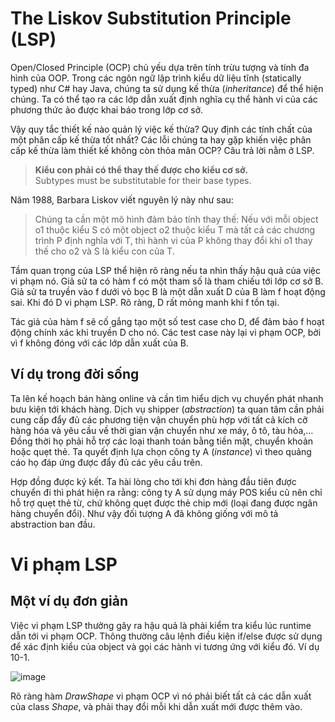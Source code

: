 # The Liskov Substitution Principle (LSP)

Open/Closed Principle (OCP) chủ yếu dựa trên tính trừu tượng và tính đa hình của OOP. Trong các ngôn ngữ lập trình kiểu dữ liệu tĩnh (statically typed) như C# hay Java, chúng ta sử dụng kế thừa (*inheritance*) để thể hiện chúng. Ta có thể tạo ra các lớp dẫn xuất định nghĩa cụ thể hành vi của các phương thức ảo được khai báo trong lớp cơ sở.

Vậy quy tắc thiết kế nào quản lý việc kế thừa? Quy định các tính chất của một phân cấp kế thừa tốt nhất? Các lỗi chúng ta hay gặp khiến việc phân cấp kế thừa làm thiết kế không còn thỏa mãn OCP?
Câu trả lời nằm ở LSP.

> **Kiểu con phải có thể thay thế được cho kiểu cơ sở.** <br>
Subtypes must be substitutable for their base types.

Năm 1988, Barbara Liskov viết nguyên lý này như sau:

> Chúng ta cần một mô hình đảm bảo tính thay thế: Nếu với mỗi object o1 thuộc kiểu S có một object o2 thuộc kiểu T mà tất cả các chương trình P định nghĩa với T, thì hành vi của P không thay đổi khi o1 thay thế cho o2 và S là kiểu con của T.

Tầm quan trọng của LSP thể hiện rõ ràng nếu ta nhìn thấy hậu quả của việc vi phạm nó. Giả sử ta có hàm f có một tham số là tham chiếu tới lớp cơ sở B. Giả sử ta truyền vào f dưới vỏ bọc B là một dẫn xuất D của B làm f hoạt động sai. Khi đó D vi phạm LSP. Rõ ràng, D rất mỏng manh khi f tồn tại.

Tác giả của hàm f sẽ cố gắng tạo một số test case cho D, để đảm bảo f hoạt động chính xác khi truyền D cho nó. Các test case này lại vi phạm OCP, bởi vì f không đóng với các lớp dẫn xuất của B.

## Ví dụ trong đời sống

Ta lên kế hoạch bán hàng online và cần tìm hiểu dịch vụ chuyển phát nhanh bưu kiện tới khách hàng. Dịch vụ shipper (*abstraction*) ta quan tâm cần phải cung cấp đẩy đủ các phương tiện vận chuyển phù hợp với tất cả kích cỡ hàng hóa và yêu cầu về thời gian vận chuyển như xe máy, ô tô, tàu hỏa,… Đồng thời họ phải hỗ trợ các loại thanh toán bằng tiền mặt, chuyển khoản hoặc quẹt thẻ. Ta quyết định lựa chọn công ty A (*instance*) vì theo quảng cáo họ đáp ứng được đẩy đủ các yêu cầu trên.

Hợp đồng được ký kết. Ta hài lòng cho tới khi đơn hàng đầu tiên được chuyển đi thì phát hiện ra rằng: công ty A sử dụng máy POS kiểu cũ nên chỉ hỗ trợ quẹt thẻ từ, chứ không quẹt được thẻ chip mới (loại đang được ngân hàng chuyển đổi). Như vậy đối tượng A đã không giống với mô tả abstraction ban đầu.

# Vi phạm LSP

## Một ví dụ đơn giản

Việc vi phạm LSP thưởng gây ra hậu quả là phải kiểm tra kiểu lúc runtime dẫn tới vi phạm OCP. Thông thường câu lệnh điều kiện if/else được sử dụng để xác định kiểu của object và gọi các hành vi tương ứng với kiểu đó. Ví dụ 10-1.

![image](https://user-images.githubusercontent.com/27339791/94753462-81b63580-03b8-11eb-99e5-22d30c9dcd70.png)

Rõ ràng hàm *DrawShape* vi phạm OCP vì nó phải biết tất cả các dẫn xuất của class *Shape*, và phải thay đổi mỗi khi dẫn xuất mới được thêm vào.
